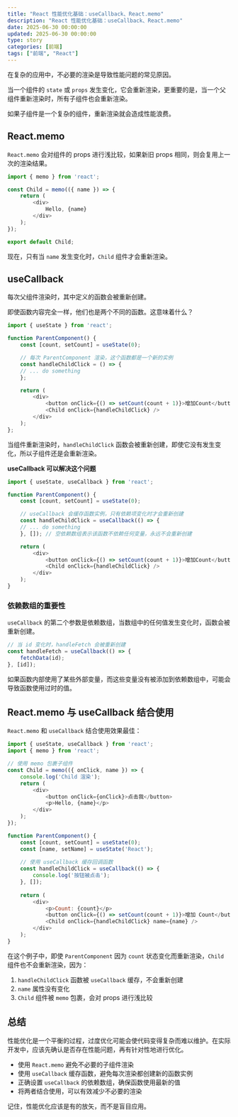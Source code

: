 ```yaml
---
title: "React 性能优化基础：useCallback、React.memo"
description: "React 性能优化基础：useCallback、React.memo"
date: 2025-06-30 00:00:00
updated: 2025-06-30 00:00:00
type: story
categories: [前端]
tags: ["前端", "React"]
---
```


在复杂的应用中，不必要的渲染是导致性能问题的常见原因。

当一个组件的 `state` 或 `props` 发生变化，它会重新渲染，更重要的是，当一个父组件重新渲染时，所有子组件也会重新渲染。

如果子组件是一个复杂的组件，重新渲染就会造成性能浪费。

## React.memo

`React.memo` 会对组件的 props 进行浅比较，如果新旧 props 相同，则会复用上一次的渲染结果。

```js
import { memo } from 'react';

const Child = memo(({ name }) => {
    return (
        <div>
            Hello, {name}
        </div>
    );
});

export default Child;
```
现在，只有当 `name` 发生变化时，`Child` 组件才会重新渲染。

## useCallback

每次父组件渲染时，其中定义的函数会被重新创建。

即使函数内容完全一样，他们也是两个不同的函数。这意味着什么？

```js
import { useState } from 'react';

function ParentComponent() {
    const [count, setCount] = useState(0);

    // 每次 ParentComponent 渲染，这个函数都是一个新的实例
    const handleChildClick = () => {
    // ... do something
    };

    return (
        <div>
            <button onClick={() => setCount(count + 1)}>增加Count</button>
            <Child onClick={handleChildClick} />
        </div>
    );
};
```
当组件重新渲染时，`handleChildClick` 函数会被重新创建，即使它没有发生变化，所以子组件还是会重新渲染。

**useCallback 可以解决这个问题**

```js
import { useState, useCallback } from 'react';

function ParentComponent() {
    const [count, setCount] = useState(0);

    // useCallback 会缓存函数实例，只有依赖项变化时才会重新创建
    const handleChildClick = useCallback(() => {
    // ... do something
    }, []); // 空依赖数组表示该函数不依赖任何变量，永远不会重新创建

    return (
        <div>
            <button onClick={() => setCount(count + 1)}>增加Count</button>
            <Child onClick={handleChildClick} />
        </div>
    );
}
```

### 依赖数组的重要性

`useCallback` 的第二个参数是依赖数组，当数组中的任何值发生变化时，函数会被重新创建。

```js
// 当 id 变化时，handleFetch 会被重新创建
const handleFetch = useCallback(() => {
    fetchData(id);
}, [id]);
```

如果函数内部使用了某些外部变量，而这些变量没有被添加到依赖数组中，可能会导致函数使用过时的值。

## React.memo 与 useCallback 结合使用

`React.memo` 和 `useCallback` 结合使用效果最佳：

```js
import { useState, useCallback } from 'react';
import { memo } from 'react';

// 使用 memo 包裹子组件
const Child = memo(({ onClick, name }) => {
    console.log('Child 渲染');
    return (
        <div>
            <button onClick={onClick}>点击我</button>
            <p>Hello, {name}</p>
        </div>
    );
});

function ParentComponent() {
    const [count, setCount] = useState(0);
    const [name, setName] = useState('React');
    
    // 使用 useCallback 缓存回调函数
    const handleChildClick = useCallback(() => {
        console.log('按钮被点击');
    }, []);
    
    return (
        <div>
            <p>Count: {count}</p>
            <button onClick={() => setCount(count + 1)}>增加 Count</button>
            <Child onClick={handleChildClick} name={name} />
        </div>
    );
}
```

在这个例子中，即使 `ParentComponent` 因为 `count` 状态变化而重新渲染，`Child` 组件也不会重新渲染，因为：
1. `handleChildClick` 函数被 `useCallback` 缓存，不会重新创建
2. `name` 属性没有变化
3. `Child` 组件被 `memo` 包裹，会对 props 进行浅比较

## 总结

性能优化是一个平衡的过程，过度优化可能会使代码变得复杂而难以维护。在实际开发中，应该先确认是否存在性能问题，再有针对性地进行优化。

- 使用 `React.memo` 避免不必要的子组件渲染
- 使用 `useCallback` 缓存函数，避免每次渲染都创建新的函数实例
- 正确设置 `useCallback` 的依赖数组，确保函数使用最新的值
- 将两者结合使用，可以有效减少不必要的渲染

记住，性能优化应该是有的放矢，而不是盲目应用。

